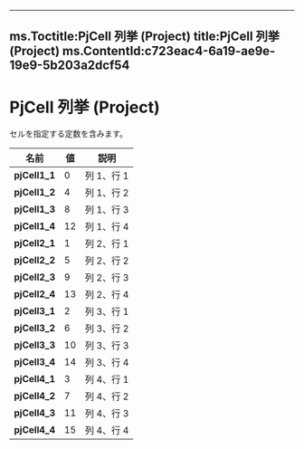 

---
ms.Toctitle:PjCell 列挙 (Project)
title:PjCell 列挙 (Project)
ms.ContentId:c723eac4-6a19-ae9e-19e9-5b203a2dcf54
---
# PjCell 列挙 (Project)




セルを指定する定数を含みます。

|**名前**|**値**|**説明**|
|---|---|---|
|**pjCell1_1**|0|列 1、行 1|
|**pjCell1_2**|4|列 1、行 2|
|**pjCell1_3**|8|列 1、行 3|
|**pjCell1_4**|12|列 1、行 4|
|**pjCell2_1**|1|列 2、行 1|
|**pjCell2_2**|5|列 2、行 2|
|**pjCell2_3**|9|列 2、行 3|
|**pjCell2_4**|13|列 2、行 4|
|**pjCell3_1**|2|列 3、行 1|
|**pjCell3_2**|6|列 3、行 2|
|**pjCell3_3**|10|列 3、行 3|
|**pjCell3_4**|14|列 3、行 4|
|**pjCell4_1**|3|列 4、行 1|
|**pjCell4_2**|7|列 4、行 2|
|**pjCell4_3**|11|列 4、行 3|
|**pjCell4_4**|15|列 4、行 4|




